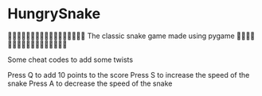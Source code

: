 # HungrySnake
🐍🐍🐍🐍🐍🐍🐍🐍🐍🐍🐍🐍🐍🐍🐍🐍🐍
The classic snake game made using pygame 
🐍🐍🐍🐍🐍🐍🐍🐍🐍🐍🐍🐍🐍🐍🐍🐍🐍

Some cheat codes to add some twists

Press Q to add 10 points to the score
Press S to increase the speed of the snake 
Press A to decrease the speed of the snake

